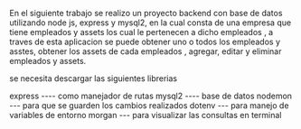 En el siguiente trabajo se realizo un proyecto backend con base de datos utilizando node js, express y mysql2, en la cual consta de una empresa que tiene empleados y assets los cual le pertenecen a dicho empleados , a traves de esta aplicacion se puede obtener uno o todos los empleados y asstes, obtener los assets de cada empleados , agregar, editar y eliminar  empleados y assets.

se necesita descargar las siguientes librerias

express ---- como manejador de rutas
mysql2 ---- base de datos
nodemon --- para que se guarden los cambios realizados
dotenv --- para manejo de variables de entorno
morgan --- para visualizar las consultas en terminal